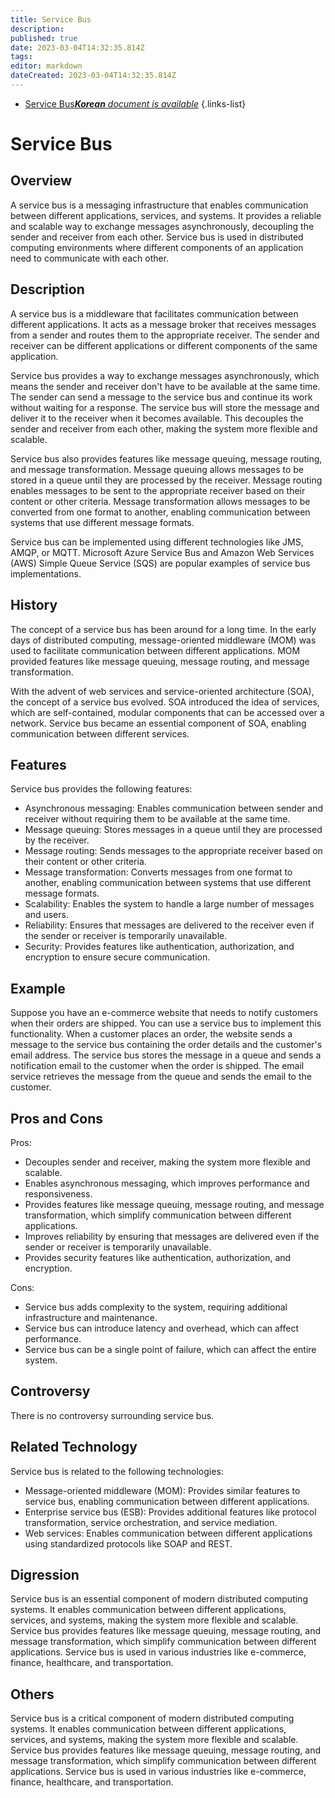 ```yaml
---
title: Service Bus
description: 
published: true
date: 2023-03-04T14:32:35.814Z
tags: 
editor: markdown
dateCreated: 2023-03-04T14:32:35.814Z
---
```


- [Service Bus***Korean** document is available*](/ko/Knowledge-base/Dictionary/service-bus)
{.links-list}


# Service Bus

## Overview

A service bus is a messaging infrastructure that enables communication between different applications, services, and systems. It provides a reliable and scalable way to exchange messages asynchronously, decoupling the sender and receiver from each other. Service bus is used in distributed computing environments where different components of an application need to communicate with each other.

## Description

A service bus is a middleware that facilitates communication between different applications. It acts as a message broker that receives messages from a sender and routes them to the appropriate receiver. The sender and receiver can be different applications or different components of the same application. 

Service bus provides a way to exchange messages asynchronously, which means the sender and receiver don't have to be available at the same time. The sender can send a message to the service bus and continue its work without waiting for a response. The service bus will store the message and deliver it to the receiver when it becomes available. This decouples the sender and receiver from each other, making the system more flexible and scalable.

Service bus also provides features like message queuing, message routing, and message transformation. Message queuing allows messages to be stored in a queue until they are processed by the receiver. Message routing enables messages to be sent to the appropriate receiver based on their content or other criteria. Message transformation allows messages to be converted from one format to another, enabling communication between systems that use different message formats.

Service bus can be implemented using different technologies like JMS, AMQP, or MQTT. Microsoft Azure Service Bus and Amazon Web Services (AWS) Simple Queue Service (SQS) are popular examples of service bus implementations.

## History

The concept of a service bus has been around for a long time. In the early days of distributed computing, message-oriented middleware (MOM) was used to facilitate communication between different applications. MOM provided features like message queuing, message routing, and message transformation.

With the advent of web services and service-oriented architecture (SOA), the concept of a service bus evolved. SOA introduced the idea of services, which are self-contained, modular components that can be accessed over a network. Service bus became an essential component of SOA, enabling communication between different services.

## Features

Service bus provides the following features:

- Asynchronous messaging: Enables communication between sender and receiver without requiring them to be available at the same time.
- Message queuing: Stores messages in a queue until they are processed by the receiver.
- Message routing: Sends messages to the appropriate receiver based on their content or other criteria.
- Message transformation: Converts messages from one format to another, enabling communication between systems that use different message formats.
- Scalability: Enables the system to handle a large number of messages and users.
- Reliability: Ensures that messages are delivered to the receiver even if the sender or receiver is temporarily unavailable.
- Security: Provides features like authentication, authorization, and encryption to ensure secure communication.

## Example

Suppose you have an e-commerce website that needs to notify customers when their orders are shipped. You can use a service bus to implement this functionality. When a customer places an order, the website sends a message to the service bus containing the order details and the customer's email address. The service bus stores the message in a queue and sends a notification email to the customer when the order is shipped. The email service retrieves the message from the queue and sends the email to the customer.

## Pros and Cons

Pros:

- Decouples sender and receiver, making the system more flexible and scalable.
- Enables asynchronous messaging, which improves performance and responsiveness.
- Provides features like message queuing, message routing, and message transformation, which simplify communication between different applications.
- Improves reliability by ensuring that messages are delivered even if the sender or receiver is temporarily unavailable.
- Provides security features like authentication, authorization, and encryption.

Cons:

- Service bus adds complexity to the system, requiring additional infrastructure and maintenance.
- Service bus can introduce latency and overhead, which can affect performance.
- Service bus can be a single point of failure, which can affect the entire system.

## Controversy

There is no controversy surrounding service bus.

## Related Technology

Service bus is related to the following technologies:

- Message-oriented middleware (MOM): Provides similar features to service bus, enabling communication between different applications.
- Enterprise service bus (ESB): Provides additional features like protocol transformation, service orchestration, and service mediation.
- Web services: Enables communication between different applications using standardized protocols like SOAP and REST.

## Digression

Service bus is an essential component of modern distributed computing systems. It enables communication between different applications, services, and systems, making the system more flexible and scalable. Service bus provides features like message queuing, message routing, and message transformation, which simplify communication between different applications. Service bus is used in various industries like e-commerce, finance, healthcare, and transportation. 

## Others

Service bus is a critical component of modern distributed computing systems. It enables communication between different applications, services, and systems, making the system more flexible and scalable. Service bus provides features like message queuing, message routing, and message transformation, which simplify communication between different applications. Service bus is used in various industries like e-commerce, finance, healthcare, and transportation.